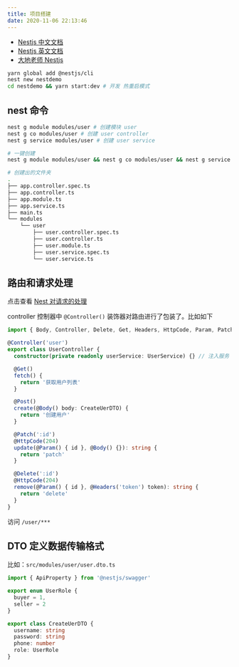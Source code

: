 ```yaml
---
title: 项目搭建
date: 2020-11-06 22:13:46
---
```


- [Nestjs 中文文档](https://docs.nestjs.cn/7/controllers)
- [Nestjs 英文文档](https://docs.nestjs.com/)
- [大地老师 Nestjs](https://www.itying.com/nestjs/article-index-id-108.html)

```bash
yarn global add @nestjs/cli
nest new nestdemo
cd nestdemo && yarn start:dev # 开发 热重启模式
```

## nest 命令

```bash
nest g module modules/user # 创建模块 user
nest g co modules/user # 创建 user controller
nest g service modules/user # 创建 user service

# 一键创建
nest g module modules/user && nest g co modules/user && nest g service modules/user

# 创建出的文件夹
.
├── app.controller.spec.ts
├── app.controller.ts
├── app.module.ts
├── app.service.ts
├── main.ts
└── modules
    └── user
        ├── user.controller.spec.ts
        ├── user.controller.ts
        ├── user.module.ts
        ├── user.service.spec.ts
        └── user.service.ts
```

## 路由和请求处理

点击查看 [Nest 对请求的处理](https://docs.nestjs.cn/7/controllers?id=request)

controller 控制器中 `@Controller()` 装饰器对路由进行了包装了。比如如下

```ts
import { Body, Controller, Delete, Get, Headers, HttpCode, Param, Patch, Post } from '@nestjs/common'

@Controller('user')
export class UserController {
  constructor(private readonly userService: UserService) {} // 注入服务

  @Get()
  fetch() {
    return '获取用户列表'
  }

  @Post()
  create(@Body() body: CreateUerDTO) {
    return '创建用户'
  }

  @Patch(':id')
  @HttpCode(204)
  update(@Param() { id }, @Body() {}): string {
    return 'patch'
  }

  @Delete(':id')
  @HttpCode(204)
  remove(@Param() { id }, @Headers('token') token): string {
    return 'delete'
  }
}
```

访问 `/user/***`

## DTO 定义数据传输格式

比如：`src/modules/user/user.dto.ts`

```ts
import { ApiProperty } from '@nestjs/swagger'

export enum UserRole {
  buyer = 1,
  seller = 2
}

export class CreateUerDTO {
  username: string
  password: string
  phone: number
  role: UserRole
}
```
